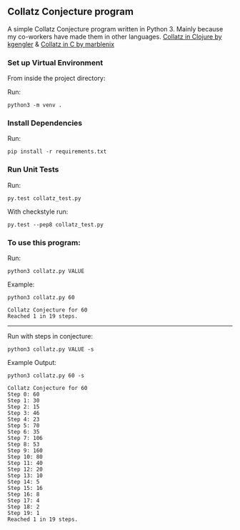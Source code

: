 ## Collatz Conjecture program

A simple Collatz Conjecture program written in Python 3. Mainly because my 
co-workers have made them in other languages. 
[Collatz in Clojure by kgengler](https://github.com/kgengler/collatz-clojure) & 
[Collatz in C by marblenix](https://github.com/marblenix/Collatz-Conjecture-Steps)


### Set up Virtual Environment
From inside the project directory:

Run:
~~~
python3 -m venv .
~~~

### Install Dependencies

Run:
~~~
pip install -r requirements.txt
~~~

### Run Unit Tests

Run:
~~~
py.test collatz_test.py
~~~

With checkstyle run:
~~~
py.test --pep8 collatz_test.py
~~~

### To use this program:

Run:
~~~
python3 collatz.py VALUE
~~~
Example:
~~~
python3 collatz.py 60

Collatz Conjecture for 60
Reached 1 in 19 steps.
~~~
---
Run with steps in conjecture:
~~~
python3 collatz.py VALUE -s
~~~
Example Output:
~~~
python3 collatz.py 60 -s

Collatz Conjecture for 60
Step 0: 60
Step 1: 30
Step 2: 15
Step 3: 46
Step 4: 23
Step 5: 70
Step 6: 35
Step 7: 106
Step 8: 53
Step 9: 160
Step 10: 80
Step 11: 40
Step 12: 20
Step 13: 10
Step 14: 5
Step 15: 16
Step 16: 8
Step 17: 4
Step 18: 2
Step 19: 1
Reached 1 in 19 steps.
~~~

